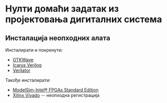 # Нулти домаћи задатак из пројектовања дигиталних система

## Инсталација неопходних алата

Инсталирати и покренути:
* [GTKWave](https://gtkwave.sourceforge.net)
* [Icarus Verilog](http://iverilog.icarus.com)
* [Verilator](https://www.veripool.org/verilator)

Такође инсталирати:
* [ModelSim-Intel® FPGAs Standard Edition](https://www.intel.com/content/www/us/en/software-kit/750666)
* [Xilinx Vivado](https://www.xilinx.com/support/download.html) -- неопходна регистрација
